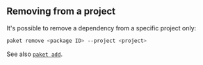 ## Removing from a project

It's possible to remove a dependency from a specific project only:

```sh
paket remove <package ID> --project <project>
```

See also [`paket add`](paket-add.html).
